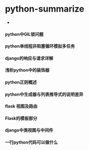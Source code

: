 # python-summarize
-

#### python中GIL锁问题

#### python单线程非阻塞循环模拟多任务

#### django的响应与请求详解

#### 浅析python中的装饰器

#### python正则概述

#### python中生成器与列表推导式的说明差异  

#### flask 视图及路由

####  Flask的模板部分

#### django中类视图与中间件

#### 一行python代码可以做什么
